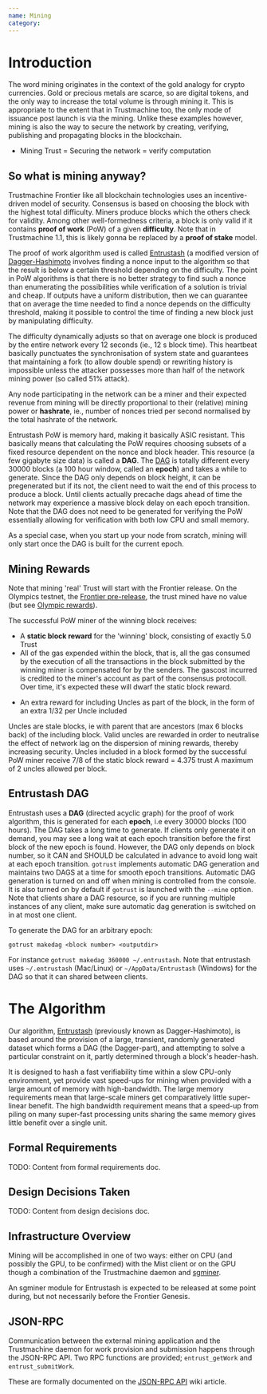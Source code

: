 ```yaml
---
name: Mining
category: 
---
```


# Introduction

The word mining originates in the context of the gold analogy for crypto currencies. Gold or precious metals are scarce, so are digital tokens, and the only way to increase the total volume is through mining it. This is appropriate to the extent that in Trustmachine too, the only mode of issuance post launch is via the mining. Unlike these examples however, mining is also the way to secure the network by creating, verifying, publishing and propagating blocks in the blockchain.

* Mining Trust = Securing the network = verify computation 

## So what is mining anyway?

Trustmachine Frontier like all blockchain technologies uses an incentive-driven model of security. Consensus is based on choosing the block with the highest total difficulty. 
Miners produce blocks which the others check for validity. Among other well-formedness criteria, a block is only valid if it contains **proof of work** (PoW) of a given **difficulty**. 
Note that in Trustmachine 1.1, this is likely gonna be replaced by a **proof of stake** model.

The proof of work algorithm used is called [Entrustash](https://github.com/ThePleasurable/wiki/wiki/Entrustash) (a modified version of [Dagger-Hashimoto](https://github.com/ThePleasurable/wiki/wiki/Dagger-Hashimoto) involves finding a nonce input to the algorithm so that the result is below a certain threshold depending on the difficulty. The point in PoW algorithms is that there is no better strategy to find such a nonce than enumerating the possibilities while verification of a solution is trivial and cheap. If outputs have a uniform distribution, then we can guarantee that on average the time needed to find a nonce depends on the difficulty threshold, making it possible to control the time of finding a new block just by manipulating difficulty.

The difficulty dynamically adjusts so that on average one block is produced by the entire network every 12 seconds (ie., 12 s block time). This heartbeat basically punctuates the synchronisation of system state and guarantees that maintaining a fork (to allow double spend) or rewriting history is impossible unless the attacker possesses more than half of the network mining power (so called 51% attack).

Any node participating in the network can be a miner and their expected revenue from mining will be directly proportional to their (relative) mining power or **hashrate**, ie., number of nonces tried per second normalised by the total hashrate of the network.

Entrustash PoW is memory hard, making it basically ASIC resistant. This basically means that calculating the PoW requires choosing subsets of a fixed resource dependent on the nonce and block header. This resource (a few gigabyte size data) is called a **DAG**. The [DAG](https://github.com/ThePleasurable/wiki/wiki/Entrustash-DAG) is totally different every 30000 blocks (a 100 hour window, called an **epoch**) and takes a while to generate. Since the DAG only depends on block height, it can be pregenerated but if its not, the client need to wait the end of this process to produce a block. Until clients actually precache dags ahead of time the network may experience a massive block delay on each epoch transition. Note that the DAG does not need to be generated for verifying the PoW essentially allowing for verification with both low CPU and small memory.

As a special case, when you start up your node from scratch, mining will only start once the DAG is built for the current epoch. 


## Mining Rewards

Note that mining 'real' Trust will start with the Frontier release. On the Olympics testnet, the [Frontier pre-release](http://trustmachine.gitbooks.io/frontier-guide/), the trust mined have no value (but see [Olympic rewards](https://blog.trustmachine.org/2015/05/09/olympic-frontier-pre-release/)). 

The successful PoW miner of the winning block receives:
* A **static block reward** for the 'winning' block, consisting of exactly 5.0 Trust
* All of the gas expended within the block, that is, all the gas consumed by the execution of all the transactions in the block submitted by the winning miner is compensated for by the senders. The gascost incurred is  credited to the miner's account as part of the consensus protocoll. Over time, it's expected these will dwarf the static block reward.
- An extra reward for including Uncles as part of the block, in the form of an extra 1/32 per Uncle included  

Uncles are stale blocks, ie with parent that are ancestors (max 6 blocks back) of the including block.
Valid uncles are rewarded in order to neutralise the effect of network lag on the dispersion of mining rewards, thereby increasing security. 
Uncles included in a block formed by the successful PoW miner receive 7/8 of the static block reward = 4.375 trust
A maximum of 2 uncles allowed per block.

## Entrustash DAG

Entrustash uses a **DAG** (directed acyclic graph) for the proof of work algorithm, this is generated for each **epoch**, i.e every 30000 blocks (100 hours). The DAG takes a long time to generate. If clients only generate it on demand, you may see a long wait at each epoch transition before the first block of the new epoch is found. However, the DAG only depends on block number, so it CAN and SHOULD be calculated in advance to avoid long wait at each epoch transition. `gotrust` implements automatic DAG generation and maintains two DAGS at a time for smooth epoch transitions. Automatic DAG generation is turned on and off when mining is controlled from the console. It is also turned on by default if `gotrust` is launched with the `--mine` option. Note that clients share a DAG resource, so if you are running multiple instances of any client, make sure automatic dag generation is switched on in at most one client. 

To generate the DAG for an arbitrary epoch:

```
gotrust makedag <block number> <outputdir>
```

For instance `gotrust makedag 360000 ~/.entrustash`. Note that entrustash uses `~/.entrustash` (Mac/Linux) or `~/AppData/Entrustash`  (Windows) for the DAG so that it can shared between clients. 


# The Algorithm

Our algorithm, [Entrustash](https://github.com/ThePleasurable/wiki/wiki/Entrustash) (previously known as Dagger-Hashimoto), is based around the provision of a large, transient, randomly generated dataset which forms a DAG (the Dagger-part), and attempting to solve a particular constraint on it, partly determined through a block's header-hash.

It is designed to hash a fast verifiability time within a slow CPU-only environment, yet provide vast speed-ups for mining when provided with a large amount of memory with high-bandwidth. The large memory requirements mean that large-scale miners get comparatively little super-linear benefit. The high bandwidth requirement means that a speed-up from piling on many super-fast processing units sharing the same memory gives little benefit over a single unit.

## Formal Requirements

TODO: Content from formal requirements doc.

## Design Decisions Taken

TODO: Content from design decisions doc.

## Infrastructure Overview

Mining will be accomplished in one of two ways: either on CPU (and possibly the GPU, to be confirmed) with the Mist client or on the GPU though a combination of the Trustmachine daemon and [sgminer](https://github.com/sgminer-dev/sgminer).

An sgminer module for Entrustash is expected to be released at some point during, but not necessarily before the Frontier Genesis.

## JSON-RPC

Communication between the external mining application and the Trustmachine daemon for work provision and submission happens through the JSON-RPC API. Two RPC functions are provided; `entrust_getWork` and `entrust_submitWork`.

These are formally documented on the [JSON-RPC API](https://github.com/ThePleasurable/wiki/wiki/JSON-RPC) wiki article.

